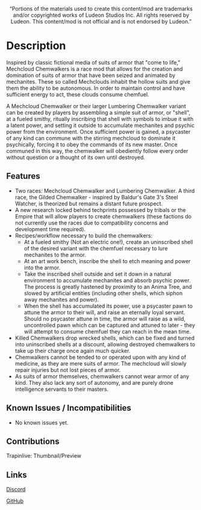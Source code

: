 <p align="center">
	“Portions of the materials used to create this content/mod are trademarks and/or copyrighted works of Ludeon Studios Inc. All rights reserved by Ludeon. This content/mod is not official and is not endorsed by Ludeon.”
</p>

# Description
Inspired by classic fictional media of suits of armor that "come to life," Mechcloud Chemwalkers is a race mod that allows for the creation and domination of suits of armor that have been seized and animated by mechanites. These so called Mechclouds inhabit the hollow suits and give them the ability to be autonomous. In order to maintain control and have sufficient energy to act, these clouds consume chemfuel.

A Mechcloud Chemwalker or their larger Lumbering Chemwalker variant can be created by players by assembling a simple suit of armor, or "shell", at a fueled smithy, ritually inscribing that shell with symbols to imbue it with a latent power, and setting it outside to accumulate mechanites and psychic power from the environment. Once sufficient power is gained, a psycaster of any kind can commune with the stirring mechcloud to dominate it psychically, forcing it to obey the commands of its new master. Once communed in this way, the chemwalker will obediently follow every order without question or a thought of its own until destroyed.

## Features
* Two races: Mechcloud Chemwalker and Lumbering Chemwalker. A third race, the Gilded Chemwalker - inspired by Baldur's Gate 3's Steel Watcher, is theorized but remains a distant future prospect.
* A new research locked behind techprints possessed by tribals or the Empire that will allow players to create chemwalkers (these factions do not currently use the races due to compatibility concerns and development time required).
* Recipes/workflow necessary to build the chemwalkers:
    - At a fueled smithy (Not an electric one!), create an uninscribed shell of the desired variant with the chemfuel necessary to lure mechanites to the armor.
    - At an art work bench, inscribe the shell to etch meaning and power into the armor.
    - Take the inscribed shell outside and set it down in a natural environment to accumulate mechanites and absorb psychic power. The process is greatly hastened by proximity to an Anima Tree, and slowed by artificial entities (including other shells, which siphon away mechanites and power).
    - When the shell has accumulated its power, use a psycaster pawn to attune the armor to their will, and raise an eternally loyal servant. Should no psycaster attune in time, the armor will raise as a wild, uncontrolled pawn which can be captured and attuned to later - they will attempt to consume chemfuel they can reach in the mean time.
* Killed Chemwalkers drop wrecked shells, which can be fixed and turned into uninscribed shells at a discount, allowing destroyed chemwalkers to take up their charge once again much quicker.
* Chemwalkers cannot be tended to or operated upon with any kind of medicine, as they are mere suits of armor. The mechcloud will slowly repair injuries but not lost pieces of armor.
* As suits of armor themselves, chemwalkers cannot wear armor of any kind. They also lack any sort of autonomy, and are purely drone intelligence servants to their masters.

## Known Issues / Incompatibilities
* No known issues yet.

## Contributions
Trapinlive: Thumbnail/Preview

## Links
[Discord](https://discord.gg/udNCpbkABT)

[GitHub](https://github.com/RWDevathon/Mechcloud-Chemwalkers)